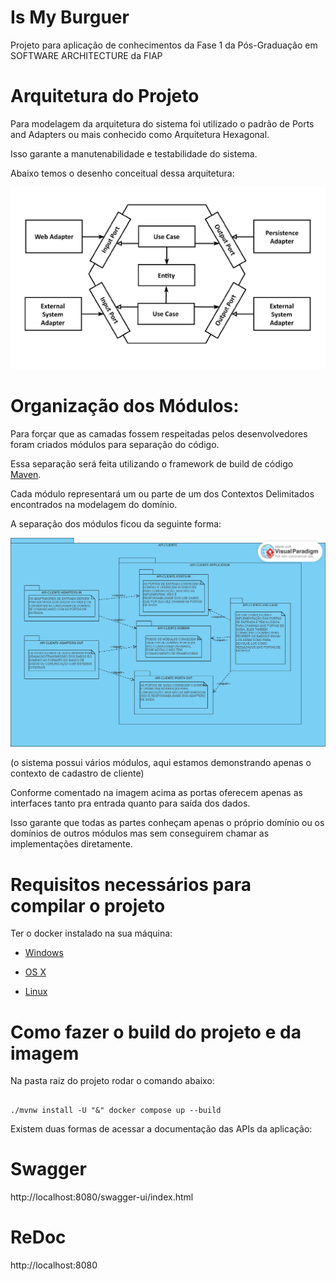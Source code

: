 # Is My Burguer

Projeto para aplicação de conhecimentos da Fase 1 da Pós-Graduação em SOFTWARE ARCHITECTURE da FIAP


# Arquitetura do Projeto


Para modelagem da arquitetura do sistema foi utilizado o padrão de Ports and Adapters ou mais conhecido como Arquitetura Hexagonal. 

Isso garante a manutenabilidade e testabilidade do sistema.


Abaixo temos o desenho conceitual dessa arquitetura:


![Hexagonal.jpg](docs%2Fimages%2FHexagonal.jpg)


# Organização dos Módulos:


Para forçar que as camadas fossem respeitadas pelos desenvolvedores foram criados módulos para separação do código. 

Essa separação será feita utilizando o framework de build de código [Maven](https://maven.apache.org/).


Cada módulo representará um ou parte de um dos Contextos Delimitados encontrados na modelagem do domínio.


A separação dos módulos ficou da seguinte forma:


![Modulos.png](docs%2Fimages%2FModulos.png)


(o sistema possui vários módulos, aqui estamos demonstrando apenas o contexto de cadastro de cliente)


Conforme comentado na imagem acima as portas oferecem apenas as interfaces tanto pra entrada quanto para saída dos dados. 

Isso garante que todas as partes conheçam apenas o próprio domínio ou os domínios de outros módulos mas sem conseguirem chamar as implementações diretamente.


# Requisitos necessários para compilar o projeto


Ter o docker instalado na sua máquina:


* [Windows](https://docs.docker.com/windows/started)

* [OS X](https://docs.docker.com/mac/started/)

* [Linux](https://docs.docker.com/linux/started/)


# Como fazer o build do projeto e da imagem


Na pasta raiz do projeto rodar o comando abaixo:


```

./mvnw install -U "&" docker compose up --build

```


Existem duas formas de acessar a documentação das APIs da aplicação:


# Swagger

http://localhost:8080/swagger-ui/index.html


# ReDoc

http://localhost:8080


